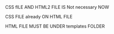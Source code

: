 CSS fILE AND HTML2 FILE IS Not necessary NOW

CSS FILE already ON HTML FILE

HTML FILE MUST BE UNDER templates FOLDER

